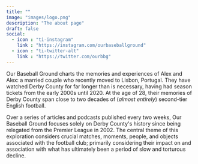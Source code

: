 ```yaml
---
title: ""
image: "images/logo.png"
description: "The about page"
draft: false
social:
  - icon : "ti-instagram"
    link : "https://instagram.com/ourbaseballground"
  - icon : "ti-twitter-alt"
    link : "https://twitter.com/ourbbg"
---
```


Our Baseball Ground charts the memories and experiences of Alex and
Alex: a married couple who recently moved to Lisbon, Portugal. They have
watched Derby County for far longer than is necessary, having had season
tickets from the early 2000s until 2020. At the age of 28, their
memories of Derby County span close to two decades of (*almost
entirely*) second-tier English football.

Over a series of articles and podcasts published every two weeks, Our
Baseball Ground focuses solely on Derby County's history since being
relegated from the Premier League in 2002. The central theme of this
exploration considers crucial matches, moments, people, and objects
associated with the football club; primarily considering their impact on
and association with what has ultimately been a period of slow and
torturous decline.
